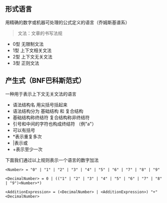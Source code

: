 ## 形式语言

用精确的数字或机器可处理的公式定义的语言（乔姆斯基谱系）

> 文法：文章的书写法规

- 0型 无限制文法
- 1型 上下文相关文法
- 2型 上下文无关文法
- 3型 正则文法

## 产生式（BNF巴科斯范式）
一种用于表示上下文无关文法的语言

- 语法结构名 用尖括号括起来
- 语法结构分为 基础结构 和 复合结构
- 基础结构称终结符 复合结构称非终结符
- 引号和中间的字符也构成终结符 （例"a"）
- 可以有括号
- *表示重复多次
- |表示或
- +表示至少一次

下面我们通过以上规则表示一个语言的数字加法

```
<Number> = "0" | "1" | "2" | "3" | "4" | "5" | "6" | "7" | "8" | "9"

<DecimalNumber> = 0 | (("1" | "2" | "3" | "4" | "5" | "6" | "7" | "8" | "9")<Number>*)

<AdditionExpression> = (<DecimalNumber> | <AdditionExpression>) "+" <DecimalNumber>
```
